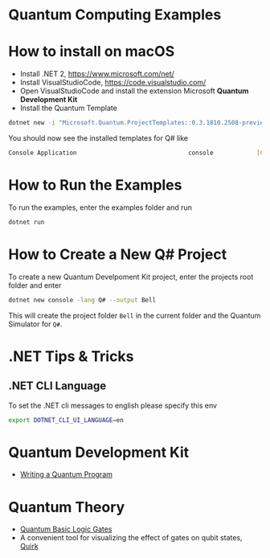 # Quantum Computing Examples

# How to install on macOS
- Install .NET 2, https://www.microsoft.com/net/
- Install VisualStudioCode, https://code.visualstudio.com/
- Open VisualStudioCode and install the extension Microsoft **Quantum Development Kit**
- Install the Quantum Template

```sh
dotnet new -i "Microsoft.Quantum.ProjectTemplates::0.3.1810.2508-preview"
```

You should now see the installed templates for Q# like

```sh
Console Application                               console            [C#], F#, Q#, VB      Common/Console
```

# How to Run the Examples
To run the examples, enter the examples folder and run

```sh
dotnet run
```

# How to Create a New Q# Project
To create a new Quantum Develpoment Kit project, enter the projects root folder and enter

```sh
dotnet new console -lang Q# --output Bell
```
This will create the project folder `Bell` in the current folder and the Quantum Simulator for `Q#`.

# .NET Tips & Tricks

## .NET CLI Language
To set the .NET cli messages to english please specify this env

```sh
export DOTNET_CLI_UI_LANGUAGE=en
```

# Quantum Development Kit
- [Writing a Quantum Program](https://docs.microsoft.com/en-us/quantum/quickstart?view=qsharp-preview&tabs=tabid-vscode)

# Quantum Theory
- [Quantum Basic Logic Gates](https://en.wikipedia.org/wiki/Quantum_logic_gate)
- A convenient tool for visualizing the effect of gates on qubit states, [Quirk](http://algassert.com/quirk)






